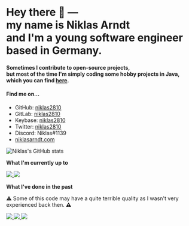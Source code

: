 <h1>
  Hey there 👋 ― <br> 
  my name is Niklas Arndt <br> 
  and I'm a young software engineer <br>
  based in Germany.
</h1>

<h4>Sometimes I contribute to open-source projects, <br>
  but most of the time I'm simply coding some hobby projects in Java, <br> 
  which you can find <a href="https://github.com/niklas2810?tab=repositories">here</a>.</h4>

#### Find me on...

- GitHub: [niklas2810](https://github.com/niklas2810)
- GitLab: [niklas2810](https://gitlab.com/niklas2810)
- Keybase: [niklas2810](https://keybase.io/niklas2810)
- Twitter: [niklas2810](https://twitter.com/niklas2810)
- Discord: Niklas#1139
- [niklasarndt.com](https://niklasarndt.com)


![Niklas's GitHub stats](https://github-readme-stats.vercel.app/api?username=niklas2810&show_icons=true&&hide_border=true&hide_rank=true)


**What I'm currently up to**

<a href="https://github.com/niklas2810/fritzbox-java-api">
    <img src="https://github-readme-stats.vercel.app/api/pin/?username=niklas2810&repo=fritzbox-java-api">     
</a>
<a href="https://github.com/niklas2810/sandbox">
    <img src="https://github-readme-stats.vercel.app/api/pin/?username=niklas2810&repo=sandbox">     
</a>


**What I've done in the past**

:warning: Some of this code may have a quite terrible quality as I wasn't very experienced back then. :warning:

<a href="https://github.com/niklas2810/Presentation">
    <img src="https://github-readme-stats.vercel.app/api/pin/?username=niklas2810&repo=Presentation">     
</a>
<a href="https://github.com/niklas2810/abbreviation">
    <img src="https://github-readme-stats.vercel.app/api/pin/?username=niklas2810&repo=abbreviation">     
</a>
<a href="https://github.com/niklas2810/custom-rich-presence">
    <img src="https://github-readme-stats.vercel.app/api/pin/?username=niklas2810&repo=custom-rich-presence">     
</a>
